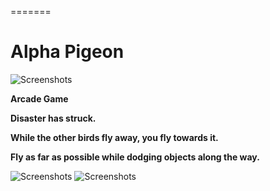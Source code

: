=======
# Alpha Pigeon
![Screenshots](https://raw.githubusercontent.com/patpatchpatrick/alphapigeon/master/docs/cover.png)

<b>Arcade Game</b>


<b>Disaster has struck.  

While the other birds fly away, you fly towards it.  

Fly as far as possible while dodging objects along the way.</b>

![Screenshots](https://raw.githubusercontent.com/patpatchpatrick/alphapigeon/master/docs/rockets.gif)
![Screenshots](https://raw.githubusercontent.com/patpatchpatrick/alphapigeon/master/docs/ufos.gif)


